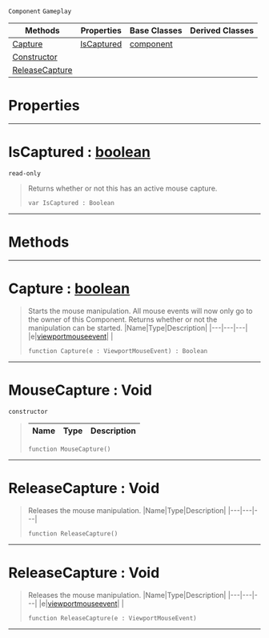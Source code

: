  `Component` `Gameplay`



|Methods|Properties|Base Classes|Derived Classes|
|---|---|---|---|
|[ Capture](https://github.com/zeroengineteam/ZeroDocs/blob/master/code_reference/class_reference/mousecapture.markdown#capture-zero-engine-docu)|[ IsCaptured](https://github.com/zeroengineteam/ZeroDocs/blob/master/code_reference/class_reference/mousecapture.markdown#iscaptured-zero-engine-d)|[component](https://github.com/zeroengineteam/ZeroDocs/blob/master/code_reference/class_reference/component.markdown)| |
|[ Constructor](https://github.com/zeroengineteam/ZeroDocs/blob/master/code_reference/class_reference/mousecapture.markdown#mousecapture-void)| | | |
|[ ReleaseCapture](https://github.com/zeroengineteam/ZeroDocs/blob/master/code_reference/class_reference/mousecapture.markdown#releasecapture-void)| | | |


 #  Properties


---  
 #  IsCaptured : [boolean](https://github.com/zeroengineteam/ZeroDocs/blob/master/code_reference/nada_base_types/boolean.markdown)

 `read-only`

> Returns whether or not this has an active mouse capture.
> ``` lang=cpp, name=Nada
> var IsCaptured : Boolean


---  
 #  Methods


---  
 #  Capture : [boolean](https://github.com/zeroengineteam/ZeroDocs/blob/master/code_reference/nada_base_types/boolean.markdown)

> Starts the mouse manipulation. All mouse events will now only go to the owner of this Component. Returns whether or not the manipulation can be started.
> |Name|Type|Description|
> |---|---|---|
> |e|[viewportmouseevent](https://github.com/zeroengineteam/ZeroDocs/blob/master/code_reference/class_reference/viewportmouseevent.markdown)| |
> ``` lang=cpp, name=Nada
> function Capture(e : ViewportMouseEvent) : Boolean
> ``` 


---  
 #  MouseCapture : Void

 `constructor`

> 
> |Name|Type|Description|
> |---|---|---|
> ``` lang=cpp, name=Nada
> function MouseCapture()
> ``` 


---  
 #  ReleaseCapture : Void

> Releases the mouse manipulation.
> |Name|Type|Description|
> |---|---|---|
> ``` lang=cpp, name=Nada
> function ReleaseCapture()
> ``` 


---  
 #  ReleaseCapture : Void

> Releases the mouse manipulation.
> |Name|Type|Description|
> |---|---|---|
> |e|[viewportmouseevent](https://github.com/zeroengineteam/ZeroDocs/blob/master/code_reference/class_reference/viewportmouseevent.markdown)| |
> ``` lang=cpp, name=Nada
> function ReleaseCapture(e : ViewportMouseEvent)
> ``` 


---  
 

 